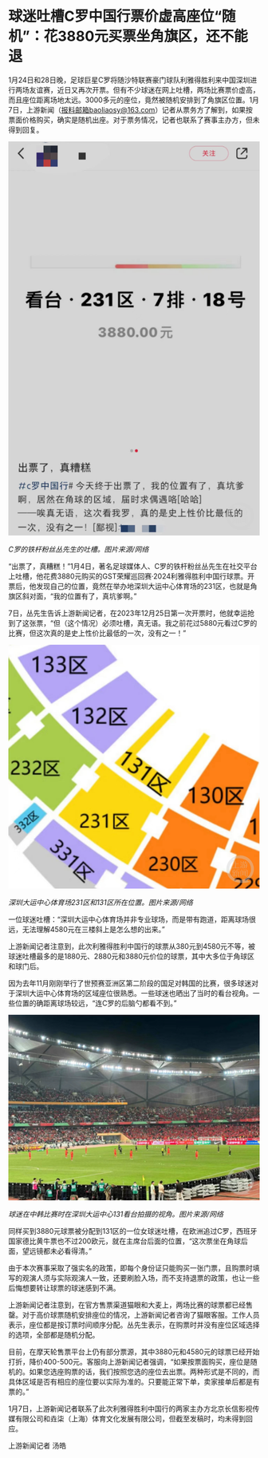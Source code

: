 # 球迷吐槽C罗中国行票价虚高座位“随机”：花3880元买票坐角旗区，还不能退

1月24日和28日晚，足球巨星C罗将随沙特联赛豪门球队利雅得胜利来中国深圳进行两场友谊赛，近日又再次开票。但有不少球迷在网上吐槽，两场比赛票价虚高，而且座位距离场地太远。3000多元的座位，竟然被随机安排到了角旗区位置。1月7日，上游新闻（报料邮箱baoliaosy@163.com）记者从票务方了解到，如果按票面价格购买，确实是随机出座。对于票务情况，记者也联系了赛事主办方，但未得到回复。

![90de2a06956c330519276bfe3312b0e0.jpg](https://raw.githubusercontent.com/qqhsx/qqnews_image/main/2024/01/07/球迷吐槽C罗中国行票价虚高座位“随机”：花3880元买票坐角旗区，还不能退/90de2a06956c330519276bfe3312b0e0.jpg)

 _C罗的铁杆粉丝丛先生的吐槽。图片来源/网络_

“出票了，真糟糕！”1月4日，著名足球媒体人、C罗的铁杆粉丝丛先生在社交平台上吐槽，他花费3880元购买的GST荣耀巡回赛·2024利雅得胜利中国行球票。开票后，他发现自己的位置，竟然在举办地深圳大运中心体育场的231区，也就是角旗区斜对面，“我的位置有了，真坑爹啊。”

7日，丛先生告诉上游新闻记者，在2023年12月25日第一次开票时，他就幸运抢到了这张票，“但（这个情况）必须吐槽，真无语。我之前花过5880元看过C罗的比赛，但这次真的是史上性价比最低的一次，没有之一！”

![6e3c321bd3ce0264deb2211d1922ec8f.jpg](https://raw.githubusercontent.com/qqhsx/qqnews_image/main/2024/01/07/球迷吐槽C罗中国行票价虚高座位“随机”：花3880元买票坐角旗区，还不能退/6e3c321bd3ce0264deb2211d1922ec8f.jpg)

_深圳大运中心体育场231区和131区所在位置。图片来源/网络_

一位球迷吐槽：“深圳大运中心体育场并非专业球场，而是带有跑道，距离球场很远，无法理解4580元在三楼斜上是怎么想的出来。”

上游新闻记者注意到，此次利雅得胜利中国行的球票从380元到4580元不等，被球迷吐槽最多的是1880元、2880元和3880元价位的球票，其中大多位于角球区和球门后。

因为去年11月刚刚举行了世预赛亚洲区第二阶段的国足对韩国的比赛，很多球迷对于深圳大运中心体育场的区域座位很熟悉。一些球迷也晒出了当时的看台视角。一些位置的确距离球场较远，“连C罗的后脑勺都看不到。”

![5e41a73ae9d35b0e6ff6d70d704a734b.jpg](https://raw.githubusercontent.com/qqhsx/qqnews_image/main/2024/01/07/球迷吐槽C罗中国行票价虚高座位“随机”：花3880元买票坐角旗区，还不能退/5e41a73ae9d35b0e6ff6d70d704a734b.jpg)

_球迷在中韩比赛时在深圳大运中心131看台拍摄的视角。图片来源/网络_

同样买到3880元球票被分配到131区的一位女球迷吐槽，在欧洲追过C罗，西班牙国家德比黄牛票也不过200欧元，就在主席台后面的位置，“这次票坐在角球后面，望远镜都未必看得清。”

由于本次赛事采取了强实名的政策，即每个身份证只能购买一张门票，且购票时填写的观演人须与实际观演人一致，还要刷脸入场，而不支持退票的政策，也让一些后悔想要转让球票的球迷感到不满。

上游新闻记者注意到，在官方售票渠道猫眼和大麦上，两场比赛的球票都已经售罄。对于高价球票随机安排座位的情况，上游新闻记者咨询了猫眼客服。工作人员表示，座位都是按订票时间顺序分配。丛先生表示，在购票时并没有座位区域选择的选项，全部都是随机分配。

目前，在摩天轮售票平台上仍有部分票源，其中3880元和4580元的球票已经开始打折，降价400-500元。客服向上游新闻记者强调，“如果按票面购买，座位是随机的。如果您选座购票的话，我们按照您选的座位去出票。两种形式是不同的，而具体区域是否有相应的座位要以实际为准的。只要能正常下单，卖家接单后都是有票的。”

1月7日，上游新闻记者联系了此次利雅得胜利中国行的两家主办方北京长信影视传媒有限公司和垚柒（上海）体育文化发展有限公司，但截至发稿时，均未得到回应。

上游新闻记者 汤皓

